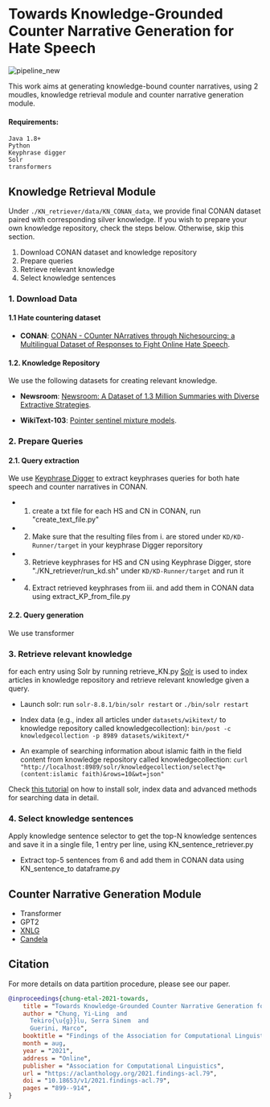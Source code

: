 Towards Knowledge-Grounded Counter Narrative Generation for Hate Speech
====================


![pipeline_new](https://user-images.githubusercontent.com/9419045/163219818-9b290d44-7597-4b66-a135-9479650b8c6e.png)



This work aims at generating knowledge-bound counter narratives, using 2 moudles, knowledge retrieval module and counter narrative generation module.

#### Requirements:
```
Java 1.8+
Python
Keyphrase digger
Solr
transformers
```

## Knowledge Retrieval Module

Under ```./KN_retriever/data/KN_CONAN_data```, we provide final CONAN dataset paired with corresponding silver knowledge. If you wish to prepare your own knowledge repository, check the steps below. Otherwise, skip this section.

1. Download CONAN dataset and knowledge repository 
2. Prepare queries
3. Retrieve relevant knowledge
4. Select knowledge sentences

### 1. Download Data

#### 1.1 Hate countering dataset
* __CONAN__: [CONAN - COunter NArratives through Nichesourcing: a Multilingual Dataset of Responses to Fight Online Hate Speech](https://github.com/marcoguerini/CONAN).

#### 1.2. Knowledge Repository

We use the following datasets for creating relevant knowledge.

* __Newsroom__: [Newsroom: A Dataset of 1.3 Million Summaries with Diverse Extractive Strategies](https://lil.nlp.cornell.edu/newsroom/index.html).

* __WikiText-103__: [Pointer sentinel mixture models](https://www.salesforce.com/products/einstein/ai-research/the-wikitext-dependency-language-modeling-dataset/).

### 2. Prepare Queries

#### 2.1. Query extraction

We use [Keyphrase Digger](https://github.com/dhfbk/KD) to extract keyphrases queries for both hate speech and counter narratives in CONAN.

* 1. create a txt file for each HS and CN in CONAN, run "create_text_file.py"
* 2. Make sure that the resulting files from i. are stored under ```KD/KD-Runner/target``` in your keyphrase Digger reporsitory
* 3. Retrieve keyphrases for HS and CN using Keyphrase Digger, store "./KN_retriever/run_kd.sh" under ```KD/KD-Runner/target``` and run it
* 4. Extract retrieved keyphrases from iii. and add them in CONAN data using extract_KP_from_file.py

#### 2.2. Query generation
We use transformer

### 3. Retrieve relevant knowledge
 for each entry using Solr by running retrieve_KN.py
[Solr](https://solr.apache.org/) is used to index articles in knowledge repository and retrieve relevant knowledge given a query. 

- Launch solr:
	run `solr-8.8.1/bin/solr restart`
	or `./bin/solr restart`

- Index data (e.g., index all articles under ```datasets/wikitext/``` to knowledge repository called knowledgecollection):
    `bin/post -c knowledgecollection -p 8989 datasets/wikitext/*`

- An example of searching information about islamic faith in the field content from knowledge repository called knowledgecollection:
    `curl "http://localhost:8989/solr/knowledgecollection/select?q=(content:islamic faith)&rows=10&wt=json"`

Check [this tutorial](https://solr.apache.org/guide/8_10/solr-tutorial.html) on how to install solr, index data and advanced methods for searching data in detail.

### 4. Select knowledge sentences

Apply knowledge sentence selector to get the top-N knowledge sentences and save it in a single file, 1 entry per line, using KN_sentence_retriever.py
* Extract top-5 sentences from 6 and add them in CONAN data using KN_sentence_to dataframe.py

## Counter Narrative Generation Module
* Transformer
* GPT2
* [XNLG](https://github.com/CZWin32768/XNLG) 
* [Candela](https://github.com/XinyuHua/arggen-candela)

## Citation

For more details on data partition procedure, please see our paper.

```bibtex
@inproceedings{chung-etal-2021-towards,
    title = "Towards Knowledge-Grounded Counter Narrative Generation for Hate Speech",
    author = "Chung, Yi-Ling  and
      Tekiro{\u{g}}lu, Serra Sinem  and
      Guerini, Marco",
    booktitle = "Findings of the Association for Computational Linguistics: ACL-IJCNLP 2021",
    month = aug,
    year = "2021",
    address = "Online",
    publisher = "Association for Computational Linguistics",
    url = "https://aclanthology.org/2021.findings-acl.79",
    doi = "10.18653/v1/2021.findings-acl.79",
    pages = "899--914",
}
```
